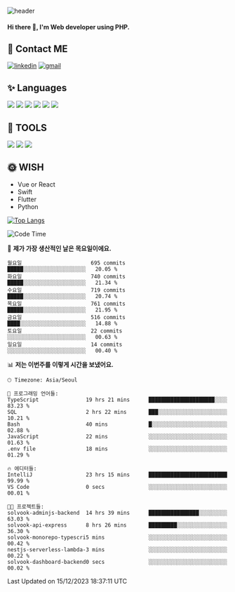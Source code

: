 ![header](https://capsule-render.vercel.app/api?type=waving&color=auto&height=300&section=header&text=Elin&fontSize=90&animation=twinkling)

#### Hi there 👋, I'm <b>Web developer</b> using PHP. ####

<!--
- 🔭 I’m currently working on Uniwill
- 🌱 I’m currently learning Vue or React or Python.
-->

<!---#### I am PHP developer --->

## 💌 Contact ME ###
[<img src='https://img.shields.io/badge/-EunjiKo-%230A66C2?style=flat-square&logo=LinkedIn&logoColor=white' alt='linkedin'>](https://www.linkedin.com/in/https://www.linkedin.com/in/eunji-ko-00a907164//)  [<img src='https://img.shields.io/badge/-einee214%40gmail.com-%23EA4335?style=flat-square&logo=Gmail&logoColor=white' alt='gmail'>](einee214@gmail.com)  


## ✨ Languages
<img src='https://img.shields.io/badge/-PHP-%23777BB4?style=for-the-badge&logo=PHP&logoColor=white'> <img src='https://img.shields.io/badge/-Laravel-%23FF2D20?style=for-the-badge&logo=Laravel&logoColor=white'> <img src='https://img.shields.io/badge/Jquery-%230769AD?style=for-the-badge&logo=Jquery&logoColor=white'> <img src='https://img.shields.io/badge/CSS3-%231572B6?style=for-the-badge&logo=CSS3&logoColor=white'> <img src='https://img.shields.io/badge/Bootstrap-%237952B3?style=for-the-badge&logo=Bootstrap&logoColor=white' > <img src='https://img.shields.io/badge/MySQL-%234479A1?style=for-the-badge&logo=MySQL&logoColor=white' >

## 🌷 TOOLS
<img src='https://img.shields.io/badge/PHPSTORM-%23000000?style=for-the-badge&logo=PhpStorm&logoColor=white' > <img src='https://img.shields.io/badge/GitLab-%23FCA121?style=for-the-badge&logo=GitLab&logoColor=white' > <img src='https://img.shields.io/badge/GitHub-%23181717?style=for-the-badge&logo=GitHub&logoColor=white'>


## 🌞 WISH
- Vue or React
- Swift
- Flutter
- Python


[![Top Langs](https://github-readme-stats.vercel.app/api/top-langs/?username=ein214&layout=compact)](https://github.com/anuraghazra/github-readme-stats)

<!--START_SECTION:waka-->
![Code Time](http://img.shields.io/badge/Code%20Time-3%2C117%20hrs%2036%20mins-blue)

📅 **제가 가장 생산적인 날은 목요일이에요.** 

```text
월요일                      695 commits         █████░░░░░░░░░░░░░░░░░░░░   20.05 % 
화요일                      740 commits         █████░░░░░░░░░░░░░░░░░░░░   21.34 % 
수요일                      719 commits         █████░░░░░░░░░░░░░░░░░░░░   20.74 % 
목요일                      761 commits         █████░░░░░░░░░░░░░░░░░░░░   21.95 % 
금요일                      516 commits         ████░░░░░░░░░░░░░░░░░░░░░   14.88 % 
토요일                      22 commits          ░░░░░░░░░░░░░░░░░░░░░░░░░   00.63 % 
일요일                      14 commits          ░░░░░░░░░░░░░░░░░░░░░░░░░   00.40 % 
```


📊 **저는 이번주를 이렇게 시간을 보냈어요.** 

```text
🕑︎ Timezone: Asia/Seoul

💬 프로그래밍 언어들: 
TypeScript               19 hrs 21 mins      █████████████████████░░░░   83.23 % 
SQL                      2 hrs 22 mins       ███░░░░░░░░░░░░░░░░░░░░░░   10.21 % 
Bash                     40 mins             █░░░░░░░░░░░░░░░░░░░░░░░░   02.88 % 
JavaScript               22 mins             ░░░░░░░░░░░░░░░░░░░░░░░░░   01.63 % 
.env file                18 mins             ░░░░░░░░░░░░░░░░░░░░░░░░░   01.29 % 

🔥 에디터들: 
IntelliJ                 23 hrs 15 mins      █████████████████████████   99.99 % 
VS Code                  0 secs              ░░░░░░░░░░░░░░░░░░░░░░░░░   00.01 % 

🐱‍💻 프로젝트들: 
solvook-adminjs-backend  14 hrs 39 mins      ████████████████░░░░░░░░░   63.03 % 
solvook-api-express      8 hrs 26 mins       █████████░░░░░░░░░░░░░░░░   36.30 % 
solvook-monorepo-typescri5 mins              ░░░░░░░░░░░░░░░░░░░░░░░░░   00.42 % 
nestjs-serverless-lambda-3 mins              ░░░░░░░░░░░░░░░░░░░░░░░░░   00.22 % 
solvook-dashboard-backend0 secs              ░░░░░░░░░░░░░░░░░░░░░░░░░   00.02 % 
```


 Last Updated on 15/12/2023 18:37:11 UTC
<!--END_SECTION:waka-->

<!---![GitHub stats](https://github-readme-stats.vercel.app/api?username=ein214&show_icons=true&theme=dracula)  --->



